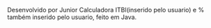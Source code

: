 Desenvolvido por Junior Calculadora ITBI(inserido pelo usuario) e % também inserido pelo usuario, feito em Java.
